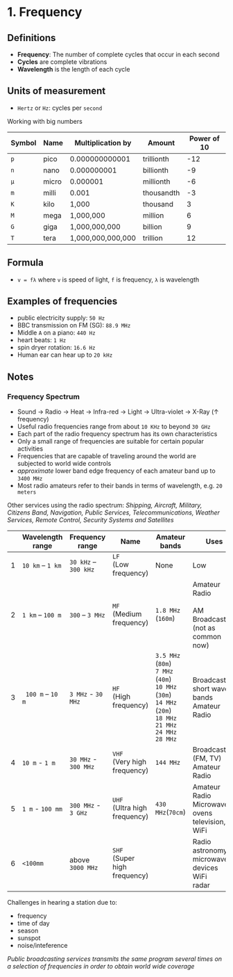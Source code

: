 # 1. Frequency

## Definitions

- **Frequency**: The number of complete cycles that occur in each second
- **Cycles** are complete vibrations
- **Wavelength** is the length of each cycle

## Units of measurement

- `Hertz` or `Hz`: cycles per `second`

Working with big numbers

| Symbol  | Name | Multiplication by | Amount | Power of 10 |
| --- | --- | --- |--- |---
| `p`  | pico | 0.000000000001  | trillionth | -12
| `n`  | nano | 0.000000001  | billionth | -9
| `µ`  | micro | 0.000001  | millionth | -6
| `m`  | milli | 0.001  | thousandth | -3
| `K`  | kilo | 1,000  | thousand | 3
| `M`  | mega | 1,000,000  | million | 6
| `G`  | giga | 1,000,000,000  | billion | 9
| `T`  | tera | 1,000,000,000,000  | trillion | 12

## Formula

- `v = fλ` where `v` is speed of light, `f` is frequency, `λ` is wavelength

## Examples of frequencies

- public electricity supply: `50 Hz`
- BBC transmission on FM (SG): `88.9 MHz`
- Middle `A` on a piano: `440 Hz`
- heart beats: `1 Hz`
- spin dryer rotation: `16.6 Hz`
- Human ear can hear up to `20 kHz`

## Notes

### Frequency Spectrum

- Sound → Radio → Heat → Infra-red → Light → Ultra-violet → X-Ray (↑ frequency)
- Useful radio frequencies range from about `10 KHz` to beyond `30 GHz`
- Each part of the radio frequency spectrum has its own characteristics
- Only a small range of frequencies are suitable for certain popular activities
- Frequencies that are capable of traveling around the world are subjected to world wide controls
- *approximate* lower band edge frequency of each amateur band up to `3400 MHz`
- Most radio amateurs refer to their bands in terms of wavelength, e.g. `20 meters`

Other services using the radio spectrum: *Shipping, Aircraft, Military, Citizens Band, Navigation, Public Services, Telecommunications, Weather Services, Remote Control, Security Systems and Satellites*

| | Wavelength range | Frequency range  | Name | Amateur bands | Uses
| --- | --- | --- | --- | --- | ---
| 1 | `10 km` – `1 km`| `30 kHz` – `300 kHz`  | `LF` <br> (Low frequency)  | None | Low
| 2 | `1 km` – `100 m`| `300` – `3 MHz`  | `MF` <br> (Medium frequency)  | `1.8 MHz` (`160m`) | Amateur Radio <br><br> AM Broadcasting <br> (not as common now)
| 3 |` 100 m` – `10 m`| `3 MHz` - `30 MHz` | `HF` <br> (High frequency)  | `3.5 MHz` (`80m`) <br> `7 MHz` (`40m`) <br> `10 MHz` (`30m`) <br> `14 MHz` (`20m`) <br> `18 MHz` <br> `21 MHz` <br> `24 MHz` <br> `28 MHz` | Broadcast short wave bands <br> Amateur Radio
| 4 | `10 m` - `1 m`| `30 MHz` - `300 MHz` | `VHF` <br> (Very high frequency)  | `144 MHz `  | Broadcast (FM, TV) <br> Amateur Radio
| 5 |`1 m` - `100 mm` | `300 MHz` - `3 GHz` | `UHF` <br> (Ultra high frequency)  | `430 MHz`(`70cm`)| Amateur Radio <br> Microwave ovens <br> television, WiFi
| 6 | `<100mm` | above `3000 MHz` | `SHF` <br> (Super high frequency)  |  | Radio astronomy <br> microwave devices <br> WiFi <br> radar |

Challenges in hearing a station due to:

- frequency
- time of day
- season
- sunspot
- noise/inteference

*Public broadcasting services transmits the same program several times on a selection of frequencies in order to obtain world wide coverage*
